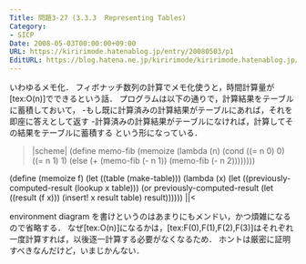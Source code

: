 ```yaml
---
Title: 問題3-27 (3.3.3  Representing Tables)
Category:
- SICP
Date: 2008-05-03T00:00:00+09:00
URL: https://kiririmode.hatenablog.jp/entry/20080503/p1
EditURL: https://blog.hatena.ne.jp/kiririmode/kiririmode.hatenablog.jp/atom/entry/8454420450078214977
---
```



いわゆるメモ化．
フィボナッチ数列の計算でメモ化使うと，時間計算量が[tex:O(n)]でできるという話．
プログラムは以下の通りで，計算結果をテーブルに蓄積しておいて，
-もし既に計算済みの計算結果がテーブルにあれば，それを即座に答えとして返す
-計算済みの計算結果がテーブルになければ，計算してその結果をテーブルに蓄積する
という形になっている．
>|scheme|
(define memo-fib
  (memoize (lambda (n)
	     (cond ((= n 0) 0)
		   ((= n 1) 1)
		   (else (+ (memo-fib (- n 1))
			    (memo-fib (- n 2))))))))

(define (memoize f)
  (let ((table (make-table)))
    (lambda (x)
      (let ((previously-computed-result (lookup x table)))
	(or previously-computed-result
	    (let ((result (f x)))
	      (insert! x result table)
	      result))))))
||<

environment diagram を書けというのはあまりにもメンドい，かつ煩雑になるので省略する．
なぜ[tex:O(n)]になるかは，[tex:F(0),F(1),F(2),F(3)]はそれぞれ一度計算すれば，以後逐一計算する必要がなくなるため．
ホントは厳密に証明すべきなんだけど，いまじかんない．
